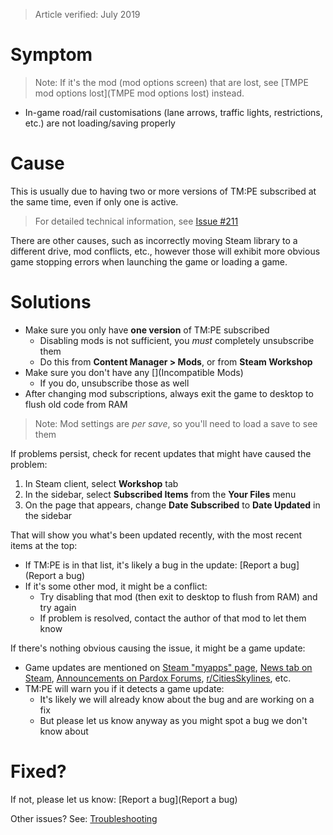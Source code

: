 > Article verified: July 2019

# Symptom

> Note: If it's the mod [](Settings.md) (mod options screen) that are lost, see [TMPE mod options lost](TMPE mod options lost) instead.

* In-game road/rail customisations (lane arrows, traffic lights, restrictions, etc.) are not loading/saving properly

# Cause

This is usually due to having two or more versions of TM:PE subscribed at the same time, even if only one is active.

> For detailed technical information, see [Issue #211](https://github.com/krzychu124/Cities-Skylines-Traffic-Manager-President-Edition/issues/211)

There are other causes, such as incorrectly moving Steam library to a different drive, mod conflicts, etc., however those will exhibit more obvious game stopping errors when launching the game or loading a game.

# Solutions

* Make sure you only have **one version** of TM:PE subscribed
    * Disabling mods is not sufficient, you _must_ completely unsubscribe them
    * Do this from **Content Manager > Mods**, or from **Steam Workshop**
* Make sure you don't have any [](Incompatible Mods)
    * If you do, unsubscribe those as well
* After changing mod subscriptions, always exit the game to desktop to flush old code from RAM

> Note: Mod settings are _per save_, so you'll need to load a save to see them

If problems persist, check for recent updates that might have caused the problem:

1. In Steam client, select **Workshop** tab
2. In the sidebar, select **Subscribed Items** from the **Your Files** menu
3. On the page that appears, change **Date Subscribed** to **Date Updated** in the sidebar

That will show you what's been updated recently, with the most recent items at the top:

* If TM:PE is in that list, it's likely a bug in the update: [Report a bug](Report a bug)
* If it's some other mod, it might be a conflict:
    * Try disabling that mod (then exit to desktop to flush from RAM) and try again
    * If problem is resolved, contact the author of that mod to let them know

If there's nothing obvious causing the issue, it might be a game update:

* Game updates are mentioned on [Steam "myapps" page](https://store.steampowered.com/updated/myapps/), [News tab on Steam](https://steamcommunity.com/app/255710/allnews/), [Announcements on Pardox Forums](https://forum.paradoxplaza.com/forum/index.php?forums/official-information-announcements.878/), [r/CitiesSkylines](https://www.reddit.com/r/CitiesSkylines/), etc.
* TM:PE will warn you if it detects a game update:
    * It's likely we will already know about the bug and are working on a fix
    * But please let us know anyway as you might spot a bug we don't know about

# Fixed?

If not, please let us know: [Report a bug](Report a bug)

Other issues? See: [Troubleshooting](Troubleshooting)